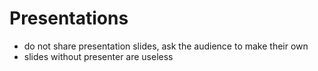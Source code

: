 Presentations
=============

- do not share presentation slides, ask the audience to make their own
- slides without presenter are useless